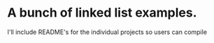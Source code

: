 # A bunch of linked list examples. 
I'll include README's for the individual projects so users can compile
